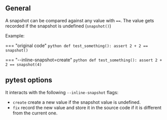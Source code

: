 ## General

A snapshot can be compared against any value with `==`.
The value gets recorded if the snapshot is undefined (`snapshot()`)

Example:

=== "original code"
    <!-- inline-snapshot: outcome-passed=1 outcome-errors=1 -->
    ```python
    def test_something():
        assert 2 + 2 == snapshot()
    ```

=== "--inline-snapshot=create"
    <!-- inline-snapshot: create -->
    ```python
    def test_something():
        assert 2 + 2 == snapshot(4)
    ```

## pytest options

It interacts with the following `--inline-snapshot` flags:

- `create` create a new value if the snapshot value is undefined.
- `fix` record the new value and store it in the source code if it is different from the current one.

